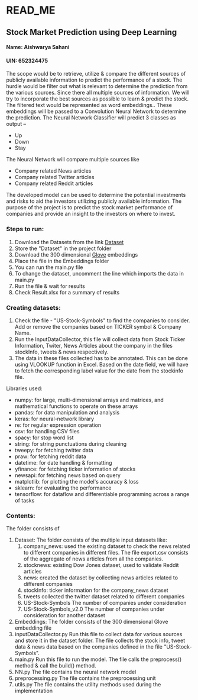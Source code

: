 # READ_ME 
## Stock Market Prediction using Deep Learning
#### Name: Aishwarya Sahani
#### UIN: 652324475

The scope would be to retrieve, utilize & compare the different sources of publicly available information to predict the performance of a stock. The hurdle would be filter out what is relevant to determine the prediction from the various sources. Since there all multiple sources of information. We will try to incorporate the best sources as possible to learn & predict the stock. The filtered text would be represented as word embeddings.. These embeddings will be passed to a Convolution Neural Network to determine the prediction.
The Neural Network Classifier will predict 3 classes as output – 
- Up 
- Down
- Stay 

The Neural Network will compare multiple sources like 
- Company related News articles 
- Company related Twitter articles
- Company related Reddit articles

The developed model can be used to determine the potential investments and risks to aid the investors utilizing publicly available information. The purpose of the project is to predict the stock market performance of companies and provide an insight to the investors on where to invest.

### Steps to run:
1. Download the Datasets from the link [Dataset](https://drive.google.com/drive/folders/1Maau1Uiyq2bpNtfkpgPENta0ExBPXtmO?usp=sharing)
2. Store the "Dataset" in the project folder
3. Download the 300 dimensional [Glove](http://nlp.stanford.edu/data/glove.6B.zip) embeddings
4. Place the file in the Embeddings folder
5. You can run the main.py file 
6. To change the dataset, uncomment the line which imports the data in main.py
7. Run the file & wait for results
8. Check Result.xlsx for a summary of results

### Creating datasets:
1. Check the file - "US-Stock-Symbols" to find the companies to consider. Add or remove the companies based on TICKER symbol & Company Name.
2. Run the InputDataCollector, this file will collect data from Stock Ticker Information, Twiter, News Articles about the company in the files stockInfo, tweets & news respectively.
3. The data in these files collected has to be annotated. This can be done using VLOOKUP function in Excel. Based on the date field, we will have to fetch the corresponding label value for the date from the stockinfo file.

Libraries used:
- numpy:
 for large, multi-dimensional arrays and matrices, and mathematical functions to operate on these arrays
- pandas:
for data manipulation and analysis
- keras:
for neural-network library
- re:
for regular expression operation
- csv:
for handling CSV files
- spacy:
for stop word list
- string:
for string punctuations during cleaning
- tweepy:
for fetching twitter data
- praw:
for fetching reddit data
- datetime:
for date handling & formatting
- yfinance:
for fetching ticker information of stocks
- newsapi:
for fetching news based on query
- matplotlib:
for plotting the model's accuracy & loss
- sklearn:
for evaluating the performance
- tensorflow:
for dataflow and differentiable programming across a range of tasks

### Contents:
The folder consists of 
1. Dataset:
The folder consists of the multiple input datasets like:
    1. company_news: 
    used the existing dataset to check the news related to different companies in different files. The file export.csv consists of the aggregate of news articles from all the companies.
    2. stocknews:
    existing Dow Jones dataset, used to validate Reddit articles
    3. news:
    created the dataset by collecting news articles related to different companies 
    4. stockInfo:
    ticker information for the company_news dataset
    5. tweets
    collected the twitter dataset related to different companies 
    6. US-Stock-Symbols
    The number of companies under consideration
    7. US-Stock-Symbols_v2.0
    The number of companies under consideration for another dataset 
2. Embeddings:
The folder consists of the 300 dimensional Glove embedding file
3. inputDataCollector.py
Run this file to collect data for various sources and store it in the dataset folder. The file collects the stock info, tweet data & news data based on the companies defined in the file "US-Stock-Symbols".
4. main.py
Run this file to run the model. The file calls the preprocess() method & call the build() method.
5. NN.py
The file contains the neural network model 
6. preprocessing.py
The file contains the preprocessing unit
7. utils.py
The file contains the utility methods used during the implementation